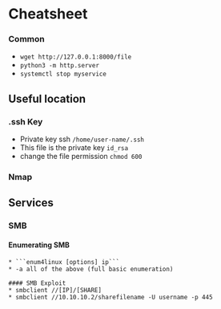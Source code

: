 # Cheatsheet

### Common 
* ```wget http://127.0.0.1:8000/file```
* ```python3 -m http.server```
* ```systemctl stop myservice```

## Useful location  
  ### .ssh Key 
   * Private key ssh ```/home/user-name/.ssh```
   * This file is the private key ```id_rsa```
   * change the file permission ``` chmod 600 ```

  ### Nmap

## Services  
 ### SMB
   #### Enumerating SMB
    * ```enum4linux [options] ip```
    * -a all of the above (full basic enumeration)

    #### SMB Exploit
    * smbclient //[IP]/[SHARE]
    * smbclient //10.10.10.2/sharefilename -U username -p 445
